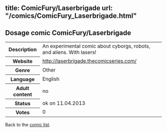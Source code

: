 title: ComicFury/Laserbrigade
url: "/comics/ComicFury_Laserbrigade.html"
---
Dosage comic ComicFury/Laserbrigade
-----------------------------------------

<table class="comicinfo">
<tr>
<th>Description</th><td>An experimental comic about cyborgs, robots, and aliens. With lasers!</td>
</tr>
<tr>
<th>Website</th><td><a href="http://laserbrigade.thecomicseries.com/">http://laserbrigade.thecomicseries.com/</a></td>
</tr>
<tr>
<th>Genre</th><td>Other</td>
</tr>
<tr>
<th>Language</th><td>English</td>
</tr>
<tr>
<th>Adult content</th><td>no</td>
</tr>
<tr>
<th>Status</th><td>ok on 11.04.2013</td>
</tr>
<tr>
<th>Votes</th><td>0</div></td>
</tr>
</table>

Back to the [comic list](../comic-index.html).
